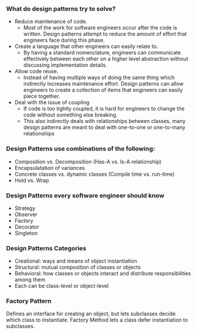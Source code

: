 ### What do design patterns try to solve?
- Reduce maintenance of code.
  - Most of the work for software engineers occur after the code is written. Design patterns attempt to reduce the amount of effort that engineers face during this phase.
- Create a language that other engineers can easily relate to.
  - By having a standard nomenclature, engineers can communicate effectively between each other on a higher level abstraction without discussing implementation details.
- Allow code reuse.
  - Instead of having multiple ways of doing the same thing which indirectly increases maintenance effort. Design patterns can allow engineers to create a collection of items that engineers can easily piece together.
- Deal with the issue of coupling
  - If code is too tightly coupled, it is hard for engineers to change the code without something else breaking.
  - This also indirectly deals with relationships between classes, many design patterns are meant to deal with one-to-one or one-to-many relationships

### Design Patterns use combinations of the following:
* Composition vs. Decomposition (Has-A vs. Is-A relationship)
* Encapsulatation of variances
* Concrete classes vs. dynamic classes (Compile time vs. run-time)
* Hold vs. Wrap

### Design Patterns every software engineer should know
* Strategy
* Observer
* Factory
* Decorator
* Singleton

### Design Patterns Categories
* Creational: ways and means of object instantiation
* Structural: mutual composition of classes or objects
* Behavioral: how classes or objects interact and distribute responsibilities among them
* Each can be class-level or object-level

### Factory Pattern
Defines an interface for creating an object, but lets subclasses decide which class to instantiate. Factory Method lets a class defer instantiation to subclasses.
